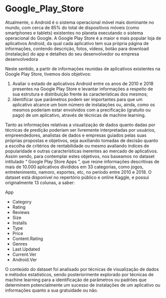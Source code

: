 # Google_Play_Store

Atualmente, o Android é o sistema operacional móvel mais dominante no
mundo, com cerca de 85% do total de dispositivos móveis (como smartphones e tablets)
existentes no planeta executando o sistema operacional do Google. A Google Play Store
é a maior e mais popular loja de aplicativos Android, da qual cada aplicativo tem sua
própria página de informações, contendo descrição, fotos, vídeos, botão para download
(instalação) do app e detalhes do seu desenvolvedor ou empresa desenvolvedora

Neste sentido, a partir de informações reunidas de aplicativos existentes na
Google Play Store, tivemos dois objetivos:
1) Avaliar o estado de aplicativos Android entre os anos de 2010 e 2018
presentes na Google Play Store e levantar informações a respeito de sua estrutura e
distribuição frente às características dos mesmos;
2) Identificar que parâmetros podem ser importantes para que um aplicativo
alcance um bom número de instalações ou, ainda, como os mesmos poderiam estar
envolvidos com a precificação (gratuito ou pago) de um aplicativo, através de técnicas
de machine learning.

Tanto as informações relativas a visualização de dados quanto dadas por
técnicas de predição poderiam ser livremente interpretadas por usuários,
empreendedores, analistas de dados e empresas guiados pelas suas próprias propostas e
objetivos, seja auxiliando tomadas de decisão quanto a escolha de critérios de
rentabilidade ou mesmo avaliando índices de popularidade e outras características
inerentes ao mercado de aplicativos.
Assim sendo, para contemplar estes objetivos, nos baseamos no dataset
intitulado “ Google Play Store Apps ”, que reúne informações descritivas de mais de
10.000 aplicativos divididos em 33 categorias, como jogos, entretenimento, namoro,
esportes, etc, no período entre 2010 e 2018. O dataset está disponível no repertório
público e online Kaggle, e possui originalmente 13 colunas, a saber:

App
- Category
- Rating
- Reviews
- Size
- Installs
- Type
- Price
- Content.Rating
- Genres
- Last.Updated
- Current.Ver
- Android.Ver


O conteúdo do dataset foi analisado por técnicas de visualização de dados e
métodos estatísticos, sendo posteriormente explorado por técnicas de machine learning
para a identificação de parâmetros ou padrões que determinem potencialmente um
sucesso de instalações de um aplicativo ou informações quanto a sua gratuidade ou não.
